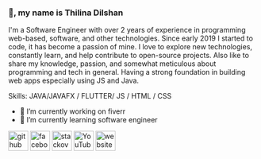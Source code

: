 ### 👋, my name is Thilina Dilshan
I'm a Software Engineer with over 2 years of experience in programming web-based, software, and other technologies. Since early 2019 I started to code, it has become a passion of mine. I love to explore new technologies, constantly learn, and help contribute to open-source projects. Also like to share my knowledge, passion, and somewhat meticulous about programming and tech in general. Having a strong foundation in building web apps especially using JS and Java.

Skills: JAVA/JAVAFX / FLUTTER/ JS / HTML / CSS

- 🔭 I’m currently working on fiverr 
- 🌱 I’m currently learning  software engineer 


[<img src='https://cdn.jsdelivr.net/npm/simple-icons@3.0.1/icons/github.svg' alt='github' height='40'>](https://github.com/https://github.com/Thilina7533)  [<img src='https://cdn.jsdelivr.net/npm/simple-icons@3.0.1/icons/facebook.svg' alt='facebook' height='40'>](https://www.facebook.com/https://www.facebook.com/ThilinadilshanR/)  [<img src='https://cdn.jsdelivr.net/npm/simple-icons@3.0.1/icons/stackoverflow.svg' alt='stackoverflow' height='40'>](https://stackoverflow.com/users/https://stackoverflow.com/users/14197278/thilina-dilshan)  [<img src='https://cdn.jsdelivr.net/npm/simple-icons@3.0.1/icons/youtube.svg' alt='YouTube' height='40'>](https://www.youtube.com/channel/https://www.youtube.com/channel/UCy4lWFxl2QfFFkbcjQrTMbA)  [<img src='https://cdn.jsdelivr.net/npm/simple-icons@3.0.1/icons/icloud.svg' alt='website' height='40'>](http://thila.tk/)  
